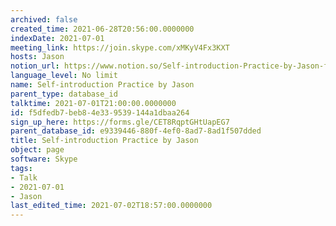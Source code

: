```yaml
---
archived: false
created_time: 2021-06-28T20:56:00.0000000
indexDate: 2021-07-01
meeting_link: https://join.skype.com/xMKyV4Fx3KXT
hosts: Jason
notion_url: https://www.notion.so/Self-introduction-Practice-by-Jason-f5dfedb7beb84e339539144a1dbaa264
language_level: No limit
name: Self-introduction Practice by Jason
parent_type: database_id
talktime: 2021-07-01T21:00:00.0000000
id: f5dfedb7-beb8-4e33-9539-144a1dbaa264
sign_up_here: https://forms.gle/CET8RqptGHtUapEG7
parent_database_id: e9339446-880f-4ef0-8ad7-8ad1f507dded
title: Self-introduction Practice by Jason
object: page
software: Skype
tags:
- Talk
- 2021-07-01
- Jason
last_edited_time: 2021-07-02T18:57:00.0000000
---
```







